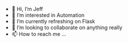 - 👋 Hi, I’m Jeff
- 👀 I’m interested in Automation
- 🌱 I’m currently refreshing on Flask
- 💞️ I’m looking to collaborate on anything really
- 📫 How to reach me ...

<!---
jmartin111/jmartin111 is a ✨ special ✨ repository because its `README.md` (this file) appears on your GitHub profile.
You can click the Preview link to take a look at your changes.
--->
